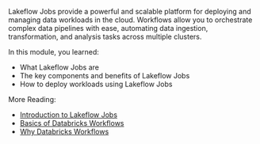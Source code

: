 Lakeflow Jobs provide a powerful and scalable platform for deploying and managing data workloads in the cloud. Workflows allow you to orchestrate complex data pipelines with ease, automating data ingestion, transformation, and analysis tasks across multiple clusters.

In this module, you learned:

- What Lakeflow Jobs are
- The key components and benefits of Lakeflow Jobs
- How to deploy workloads using Lakeflow Jobs

More Reading:

- [Introduction to Lakeflow Jobs](/azure/databricks/workflows/)
- [Basics of Databricks Workflows](https://community.databricks.com/t5/technical-blog/basics-of-databricks-workflows-part-1-creating-your-pipeline/ba-p/54397)
- [Why Databricks Workflows](https://community.databricks.com/t5/technical-blog/why-orchestration-is-your-key-to-success-for-modern-data/ba-p/50129)
